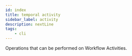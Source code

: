 ```yaml
---
id: index
title: temporal activity
sidebar_label: activity
description: nextLine
tags:
	- cli
---
```



Operations that can be performed on Workflow Activities.

